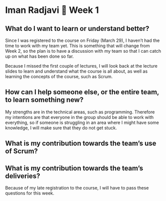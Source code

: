# Iman Radjavi :thought_balloon: Week 1

## What do I want to learn or understand better?
Since I was registered to the course on Friday (March 29), I haven’t had the time to work with my team yet. This is something that will change from Week 2, so the plan is to have a discussion with my team so that I can catch up on what has been done so far. 

Because I missed the first couple of lectures, I will look back at the lecture slides to learn and understand what the course is all about, as well as learning the concepts of the course, such as Scrum.

## How can I help someone else, or the entire team, to learn something new?
My strengths are in the technical areas, such as programming. Therefore my intentions are that everyone in the group should be able to work with everything, so if someone is struggling in an area where I might have some knowledge, I will make sure that they do not get stuck.

## What is my contribution towards the team’s use of Scrum?
## What is my contribution towards the team’s deliveries?
Because of my late registration to the course, I will have to pass these questions for this week.
